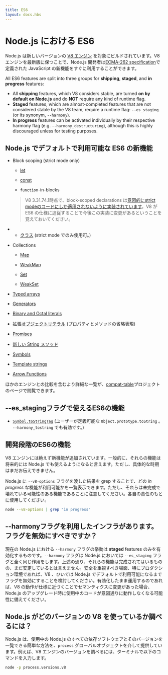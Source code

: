 ```yaml
---
title: ES6
layout: docs.hbs
---
```

<!--
# ES6 in Node.js
-->

# Node.js における ES6

<!--
Node.js is built against modern versions of [V8](https://developers.google.com/v8/). By keeping up-to-date with the latest releases of this engine, we ensure new features from the [JavaScript ECMA-262 specification](http://www.ecma-international.org/publications/standards/Ecma-262.htm) are brought to Node.js developers in a timely manner, as well as continued performance and stability improvements.
-->

Node.js は新しいバージョンの [V8 エンジン](https://code.google.com/p/v8/) を対象にビルドされています。V8 エンジンを最新版に保つことで、Node.js 開発者は[ECMA-262 specification](http://www.ecma-international.org/publications/standards/Ecma-262.htm)で定義された JavaScript の新機能をすぐに利用することができます。


All ES6 features are split into three groups for **shipping**, **staged**, and **in progress** features:

* All **shipping** features, which V8 considers stable, are turned **on by default on Node.js** and do **NOT** require any kind of runtime flag.
* **Staged** features, which are almost-completed features that are not considered stable by the V8 team, require a runtime flag: `--es_staging` (or its synonym, `--harmony`).
* **In progress** features can be activated individually by their respective harmony flag (e.g. `--harmony_destructuring`), although this is highly discouraged unless for testing purposes.

<!--
## Which ES6 features ship with Node.js by default (no runtime flag required)?
-->

## Node.js でデフォルトで利用可能な ES6 の新機能

* Block scoping (strict mode only)

    * [let](https://developer.mozilla.org/en-US/docs/Web/JavaScript/Reference/Statements/let)

    * [const](https://developer.mozilla.org/en-US/docs/Web/JavaScript/Reference/Statements/const)

    * `function`-in-blocks

    > V8 3.31.74.1時点で、block-scoped declarations は[意図的にstrict modeのコードにしか適用されないように実装されています](https://groups.google.com/forum/#!topic/v8-users/3UXNCkAU8Es)。V8 が ES6 の仕様に追従することで今後この実装に変更があるということを覚えておいてください。

<!--
    // markdown-it の問題で順番を入れ替え
    >As of v8 3.31.74.1, block-scoped declarations are [intentionally implemented with a non-compliant limitation to strict mode code](https://groups.google.com/forum/#!topic/v8-users/3UXNCkAU8Es). Developers should be aware that this will change as v8 continues towards ES6 specification compliance.
-->


<!--
* [Classes](https://developer.mozilla.org/en-US/docs/Web/JavaScript/Reference/Classes) (strict mode only)
-->

* * [クラス](https://developer.mozilla.org/en-US/docs/Web/JavaScript/Reference/Classes) (strict mode でのみ使用可。)


* Collections

    * [Map](https://developer.mozilla.org/en-US/docs/Web/JavaScript/Reference/Global_Objects/Map)

    * [WeakMap](https://developer.mozilla.org/en-US/docs/Web/JavaScript/Reference/Global_Objects/WeakMap)

    * [Set](https://developer.mozilla.org/en-US/docs/Web/JavaScript/Reference/Global_Objects/Set)

    * [WeakSet](https://developer.mozilla.org/en-US/docs/Web/JavaScript/Reference/Global_Objects/WeakSet)

* [Typed arrays](https://developer.mozilla.org/en-US/docs/Web/JavaScript/Typed_arrays)

* [Generators](https://developer.mozilla.org/en-US/docs/Web/JavaScript/Reference/Statements/function*)

* [Binary and Octal literals](https://developer.mozilla.org/en-US/docs/Web/JavaScript/Reference/Lexical_grammar#Numeric_literals)

<!--
* [Object literal extensions](https://github.com/lukehoban/es6features#enhanced-object-literals) (shorthand properties and methods)
-->

* [拡張オブジェクトリテラル](https://github.com/lukehoban/es6features#enhanced-object-literals) (プロパティとメソッドの省略表現)

* [Promises](https://developer.mozilla.org/en-US/docs/Web/JavaScript/Reference/Global_Objects/Promise)

<!--
* [New String methods](https://developer.mozilla.org/en-US/docs/Web/JavaScript/New_in_JavaScript/ECMAScript_6_support_in_Mozilla#Additions_to_the_String_object)
-->

* [新しい String メソッド](https://developer.mozilla.org/docs/Web/JavaScript/New_in_JavaScript/ECMAScript_6_support_in_Mozilla#Additions_to_the_String_object)

* [Symbols](https://developer.mozilla.org/en-US/docs/Web/JavaScript/Reference/Global_Objects/Symbol)

* [Template strings](https://developer.mozilla.org/en-US/docs/Web/JavaScript/Reference/template_strings)

* [Arrow Functions](https://developer.mozilla.org/en-US/docs/Web/JavaScript/Reference/Functions/Arrow_functions)

<!--
You can view a more detailed list, including a comparison with other engines, on the [compat-table](https://kangax.github.io/compat-table/es6/) project page.
-->

ほかのエンジンとの比較を含むより詳細な一覧が、[compat-table](https://kangax.github.io/compat-table/es6/)プロジェクトのページで閲覧できます。

<!--
## Which ES6 features are behind the --es_staging flag?
-->

## --es_stagingフラグで使えるES6の機能

<!--
* [`Symbol.toStringTag`](https://developer.mozilla.org/en-US/docs/Web/JavaScript/Reference/Global_Objects/Symbol) (user-definable results for `Object.prototype.toString`, behind flag `--harmony_tostring`)
-->

*  [`Symbol.toStringTag`](https://developer.mozilla.org/docs/Web/JavaScript/Reference/Global_Objects/Symbol) (ユーザーが定義可能な `Object.prototype.toString` 。 `--harmony_tostring` でも有効です。)

<!--
## Which ES6 features are in progress?
-->

## 開発段階のES6の機能

<!--
New features are constantly being added to the V8 engine. Generally speaking, expect them to land on a future Node.js release, although timing is unknown.
-->

V8 エンジンには絶えず新機能が追加されています。一般的に、それらの機能は将来的には Node.js でも使えるようになると言えます。ただし、具体的な時期はまだお伝えできません。

<!--
You may list all the *in progress* features available on each Node.js release by grepping through the `--v8-options` argument. Please note that these are incomplete and possibly broken features of V8, so use them at your own risk:
-->

Node.js に `--v8-options` フラグを渡した結果を grep することで、どの *in progress* な機能が利用可能かを一覧表示できます。ただし、それらは未完成で壊れている可能性のある機能であることに注意してください。各自の責任のもとに使用してください。

```bash
node --v8-options | grep "in progress"
```

<!--
## I have my infrastructure set up to leverage the --harmony flag. Should I remove it?
-->

## --harmonyフラグを利用したインフラがあります。フラグを無効にすべきですか？

<!--
The current behaviour of the `--harmony` flag on Node.js is to enable **staged** features only. After all, it is now a synonym of `--es_staging`. As mentioned above, these are completed features that have not been considered stable yet. If you want to play safe, especially on production environments, consider removing this runtime flag until it ships by default on V8 and, consequently, on Node.js. If you keep this enabled, you should be prepared for further Node.js upgrades to break your code if V8 changes their semantics to more closely follow the standard.
-->

現在の Node.js における `--harmony` フラグの挙動は **staged** features のみを有効化するものです。`--harmony` フラグは Node.js においては `--es_staging` フラグと全く同じ作用をします。上述の通り、それらの機能は完成されてはいるものの、まだ安定しているとは言えません。安全を重視すべき場面、特にプロダクション環境であれば、V8 、ひいては Node.js でデフォルトで利用可能になるまでフラグを無効にすることを検討してください。有効化したまま運用するのであれば、V8 の動作が仕様に近づくことでセマンティクスに変更があった場合、Node.js のアップグレード時に使用中のコードが意図通りに動作しなくなる可能性に備えてください。

<!--
## How do I find which version of V8 ships with a particular version of Node.js?
-->

## Node.js がどのバージョンの V8 を使っているか調べるには？

<!--
Node.js provides a simple way to list all dependencies and respective versions that ship with a specific binary through the `process` global object. In case of the V8 engine, type the following in your terminal to retrieve its version:
-->

Node.js は、使用中の Node.js のすべての依存ソフトウェアとそのバージョンを一覧できる簡単な方法を、`process` グローバルオブジェクトを介して提供しています。例えば、V8 エンジンのバージョンを調べるには、ターミナルで以下のコマンドを入力します。

```bash
node -p process.versions.v8
```
